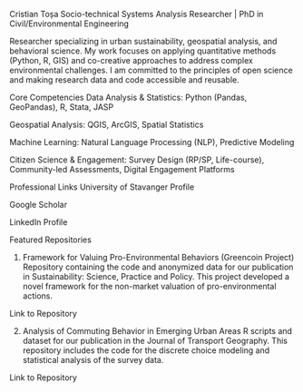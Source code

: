 Cristian Toșa
Socio-technical Systems Analysis Researcher | PhD in Civil/Environmental Engineering

Researcher specializing in urban sustainability, geospatial analysis, and behavioral science. My work focuses on applying quantitative methods (Python, R, GIS) and co-creative approaches to address complex environmental challenges. I am committed to the principles of open science and making research data and code accessible and reusable.

Core Competencies
Data Analysis & Statistics: Python (Pandas, GeoPandas), R, Stata, JASP

Geospatial Analysis: QGIS, ArcGIS, Spatial Statistics

Machine Learning: Natural Language Processing (NLP), Predictive Modeling

Citizen Science & Engagement: Survey Design (RP/SP, Life-course), Community-led Assessments, Digital Engagement Platforms

Professional Links
University of Stavanger Profile

Google Scholar

LinkedIn Profile

Featured Repositories
1. Framework for Valuing Pro-Environmental Behaviors (Greencoin Project)
Repository containing the code and anonymized data for our publication in Sustainability: Science, Practice and Policy. This project developed a novel framework for the non-market valuation of pro-environmental actions.

Link to Repository

2. Analysis of Commuting Behavior in Emerging Urban Areas
R scripts and dataset for our publication in the Journal of Transport Geography. This repository includes the code for the discrete choice modeling and statistical analysis of the survey data.

Link to Repository
